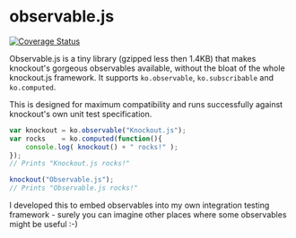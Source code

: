 observable.js
=============

[![Coverage Status](https://coveralls.io/repos/fru/observable.js/badge.png?branch=master)](https://coveralls.io/r/fru/observable.js?branch=master)

Observable.js is a tiny library (gzipped less then 1.4KB) that makes knockout's gorgeous observables available, without the bloat of the whole knockout.js framework. It supports `ko.observable`, `ko.subscribable` and `ko.computed`.

This is designed for maximum compatibility and runs successfully against knockout's own unit test specification.

```javascript
var knockout = ko.observable("Knockout.js");
var rocks    = ko.computed(function(){
    console.log( knockout() + " rocks!" );
});
// Prints "Knockout.js rocks!"

knockout("Observable.js");
// Prints "Observable.js rocks!"
```

I developed this to embed observables into my own integration testing framework - surely you can imagine other places where some observables might be useful :-)



